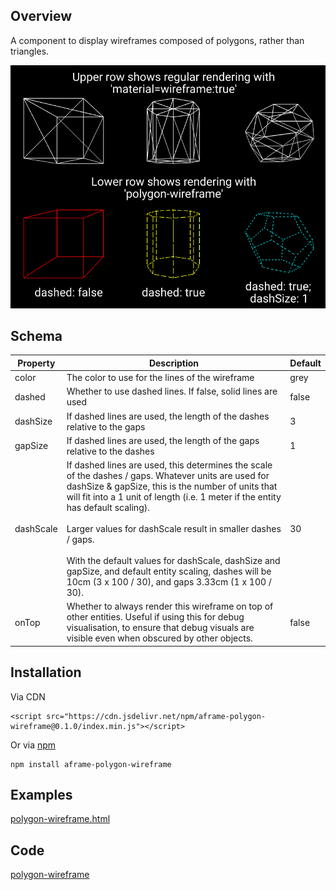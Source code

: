 ## Overview

A component to display wireframes composed of polygons, rather than triangles.

![image-20220816094651445](image-20220816094651445.png)



## Schema

| Property  | Description                                                  | Default |
| --------- | ------------------------------------------------------------ | ------- |
| color     | The color to use for the lines of the wireframe              | grey    |
| dashed    | Whether to use dashed lines.  If false, solid lines are used | false   |
| dashSize  | If dashed lines are used, the length of the dashes relative to the gaps | 3       |
| gapSize   | If dashed lines are used, the length of the gaps relative to the dashes | 1       |
| dashScale | If dashed lines are used, this determines the scale of the dashes / gaps.  Whatever units are used for dashSize & gapSize, this is the number of units that will fit into a 1 unit of length (i.e. 1 meter if the entity has default scaling).<br /><br />Larger values for dashScale result in smaller dashes / gaps. <br /><br />With the default values for dashScale, dashSize and gapSize, and default entity scaling, dashes will be 10cm (3 x 100 / 30), and gaps 3.33cm (1 x 100 / 30). | 30      |
| onTop     | Whether to always render this wireframe on top of other entities.  Useful if using this for debug visualisation, to ensure that debug visuals are visible even when obscured by other objects. | false   |

## Installation

Via CDN 
```
<script src="https://cdn.jsdelivr.net/npm/aframe-polygon-wireframe@0.1.0/index.min.js"></script>
```

Or via [npm](https://www.npmjs.com/package/aframe-polygon-wireframe)

```
npm install aframe-polygon-wireframe
```


## Examples

[polygon-wireframe.html](https://diarmidmackenzie.github.io/aframe-components/component-usage/polygon-wireframe.html)



## Code

  [polygon-wireframe](https://github.com/diarmidmackenzie/aframe-components/blob/main/components/polygon-wireframe/index.js)